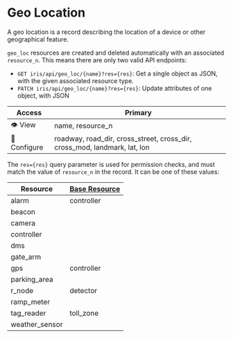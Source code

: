 # Geo Location

A geo location is a record describing the location of a device or other
geographical feature.

`geo_loc` resources are created and deleted automatically with an associated
`resource_n`.  This means there are only two valid API endpoints:

- `GET iris/api/geo_loc/{name}?res={res}`: Get a single object as JSON, with
  the given associated resource type.
- `PATCH iris/api/geo_loc/{name}?res={res}`: Update attributes of one object,
  with JSON

| Access       | Primary           |
|--------------|-------------------|
| 👁️  View      | name, resource\_n |
| 🔧 Configure | roadway, road\_dir, cross\_street, cross\_dir, cross\_mod, landmark, lat, lon |

The `res={res}` query parameter is used for permission checks, and must match
the value of `resource_n` in the record.  It can be one of these values:

| Resource        | [Base Resource] |
|-----------------|-----------------|
| alarm           | controller      |
| beacon          |                 |
| camera          |                 |
| controller      |                 |
| dms             |                 |
| gate\_arm       |                 |
| gps             | controller      |
| parking\_area   |                 |
| r\_node         | detector        |
| ramp\_meter     |                 |
| tag\_reader     | toll\_zone      |
| weather\_sensor |                 |


[base resource]: permissions.html#base-resources
